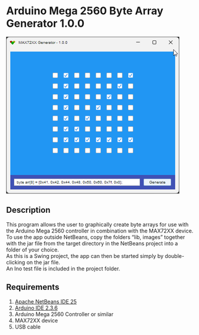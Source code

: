 # Arduino Mega 2560 Byte Array Generator 1.0.0

![image](https://github.com/NeuralCortex/MAX72XX/blob/main/images/max72xx.png)

## Description

This program allows the user to graphically create byte arrays for use with the Arduino Mega 2560 controller in combination with the MAX72XX device.</br>
To use the app outside NetBeans, copy the folders “lib, images” together with the jar file from the target directory in the NetBeans project into a folder of your choice.</br>
As this is a Swing project, the app can then be started simply by double-clicking on the jar file.</br>
An Ino test file is included in the project folder.

## Requirements

1. [Apache NetBeans IDE 25](https://netbeans.apache.org/front/main/index.html)
2. [Arduino IDE 2.3.6](https://www.arduino.cc/en/software/)
3. Arduino Mega 2560 Controller or similar
4. MAX72XX device
5. USB cable